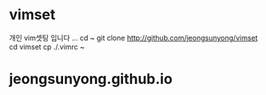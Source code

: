 # vimset
개인 vim셋팅 입니다
...
cd ~
git clone http://github.com/jeongsunyong/vimset
cd vimset
cp ./.vimrc ~
# jeongsunyong.github.io
